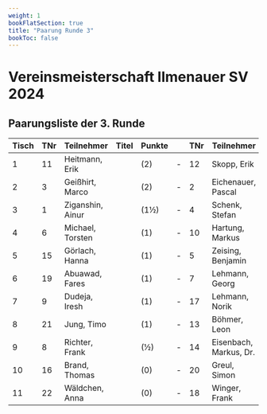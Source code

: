 ```yaml
---
weight: 1
bookFlatSection: true
title: "Paarung Runde 3"
bookToc: false
---
```


# Vereinsmeisterschaft Ilmenauer SV 2024

## Paarungsliste der 3. Runde
| Tisch | TNr | Teilnehmer         | Titel | Punkte |   | TNr | Teilnehmer         | Titel | Punkte | Ergebnis |
|-------|-----|--------------------|-------|--------|---|-----|--------------------|-------|--------|----------|
| 1     | 11  | Heitmann, Erik     |       | (2)    | - | 12  | Skopp, Erik        |       | (2)    | 0 - 1    |
| 2     | 3   | Geißhirt, Marco    |       | (2)    | - | 2   | Eichenauer, Pascal |       | (1½)   | 0 - 1    |
| 3     | 1   | Ziganshin, Ainur   |       | (1½)   | - | 4   | Schenk, Stefan     |       | (1½)   | 1 - 0    |
| 4     | 6   | Michael, Torsten   |       | (1)    | - | 10  | Hartung, Markus    |       | (1½)   | 0 - 1    |
| 5     | 15  | Görlach, Hanna     |       | (1)    | - | 5   | Zeising, Benjamin  |       | (1)    | 0 - 1    |
| 6     | 19  | Abuawad, Fares     |       | (1)    | - | 7   | Lehmann, Georg     |       | (1)    | 0 - 1    |
| 7     | 9   | Dudeja, Iresh      |       | (1)    | - | 17  | Lehmann, Norik     |       | (1)    | 0 - 1    |
| 8     | 21  | Jung, Timo         |       | (1)    | - | 13  | Böhmer, Leon       |       | (1)    | 1 - 0    |
| 9     | 8   | Richter, Frank     |       | (½)    | - | 14  | Eisenbach, Markus, Dr. |    | (½)   | 0 - 1    |
| 10    | 16  | Brand, Thomas      |       | (0)    | - | 20  | Greul, Simon       |       | (0)    | ½ - ½    |
| 11    | 22  | Wäldchen, Anna     |       | (0)    | - | 18  | Winger, Frank      |       | (0)    | 1 - 0    |